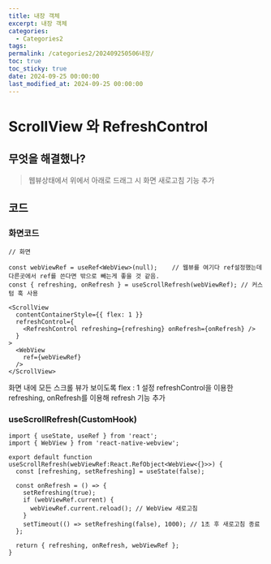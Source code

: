 ```yaml
---
title: 내장 객체
excerpt: 내장 객체
categories:
  - Categories2
tags: 
permalink: /categories2/202409250506내장/
toc: true
toc_sticky: true
date: 2024-09-25 00:00:00
last_modified_at: 2024-09-25 00:00:00
---
```

# ScrollView 와 RefreshControl
## 무엇을 해결했나?
> 웹뷰상태에서 위에서 아래로 드래그 시 화면 새로고침 기능 추가

## 코드
### 화면코드
```tsx
// 화면

const webViewRef = useRef<WebView>(null);    // 웹뷰를 여기다 ref설정했는데 다른곳에서 ref를 쓴다면 밖으로 빼는게 좋을 것 같음.
const { refreshing, onRefresh } = useScrollRefresh(webViewRef); // 커스텀 훅 사용

<ScrollView
  contentContainerStyle={{ flex: 1 }}
  refreshControl={
    <RefreshControl refreshing={refreshing} onRefresh={onRefresh} />
  }
>
  <WebView
    ref={webViewRef}
  />
</ScrollView>

```

화면 내에 모든 스크롤 뷰가 보이도록 flex : 1 설정
refreshControl을 이용한 refreshing, onRefresh를 이용해 refresh 기능 추가

### useScrollRefresh(CustomHook)
```tsx
import { useState, useRef } from 'react';
import { WebView } from 'react-native-webview';

export default function useScrollRefresh(webViewRef:React.RefObject<WebView<{}>>) {
  const [refreshing, setRefreshing] = useState(false);

  const onRefresh = () => {
    setRefreshing(true);
    if (webViewRef.current) {
      webViewRef.current.reload(); // WebView 새로고침
    }
    setTimeout(() => setRefreshing(false), 1000); // 1초 후 새로고침 종료
  };

  return { refreshing, onRefresh, webViewRef };
}
```
